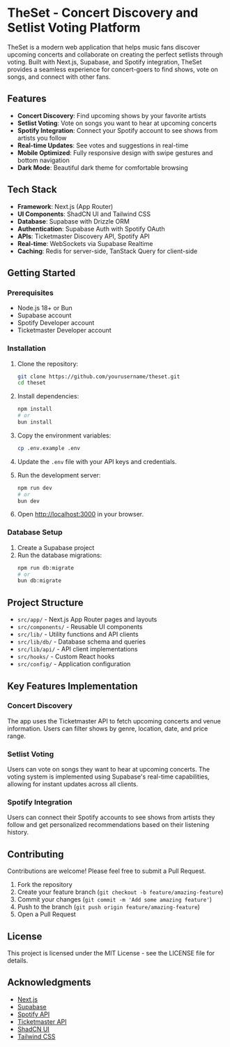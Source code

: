 # TheSet - Concert Discovery and Setlist Voting Platform

TheSet is a modern web application that helps music fans discover upcoming concerts and collaborate on creating the perfect setlists through voting. Built with Next.js, Supabase, and Spotify integration, TheSet provides a seamless experience for concert-goers to find shows, vote on songs, and connect with other fans.

## Features

- **Concert Discovery**: Find upcoming shows by your favorite artists
- **Setlist Voting**: Vote on songs you want to hear at upcoming concerts
- **Spotify Integration**: Connect your Spotify account to see shows from artists you follow
- **Real-time Updates**: See votes and suggestions in real-time
- **Mobile Optimized**: Fully responsive design with swipe gestures and bottom navigation
- **Dark Mode**: Beautiful dark theme for comfortable browsing

## Tech Stack

- **Framework**: Next.js (App Router)
- **UI Components**: ShadCN UI and Tailwind CSS
- **Database**: Supabase with Drizzle ORM
- **Authentication**: Supabase Auth with Spotify OAuth
- **APIs**: Ticketmaster Discovery API, Spotify API
- **Real-time**: WebSockets via Supabase Realtime
- **Caching**: Redis for server-side, TanStack Query for client-side

## Getting Started

### Prerequisites

- Node.js 18+ or Bun
- Supabase account
- Spotify Developer account
- Ticketmaster Developer account

### Installation

1. Clone the repository:

   ```bash
   git clone https://github.com/yourusername/theset.git
   cd theset
   ```

2. Install dependencies:

   ```bash
   npm install
   # or
   bun install
   ```

3. Copy the environment variables:

   ```bash
   cp .env.example .env
   ```

4. Update the `.env` file with your API keys and credentials.

5. Run the development server:

   ```bash
   npm run dev
   # or
   bun dev
   ```

6. Open [http://localhost:3000](http://localhost:3000) in your browser.

### Database Setup

1. Create a Supabase project
2. Run the database migrations:
   ```bash
   npm run db:migrate
   # or
   bun db:migrate
   ```

## Project Structure

- `src/app/` - Next.js App Router pages and layouts
- `src/components/` - Reusable UI components
- `src/lib/` - Utility functions and API clients
- `src/lib/db/` - Database schema and queries
- `src/lib/api/` - API client implementations
- `src/hooks/` - Custom React hooks
- `src/config/` - Application configuration

## Key Features Implementation

### Concert Discovery

The app uses the Ticketmaster API to fetch upcoming concerts and venue information. Users can filter shows by genre, location, date, and price range.

### Setlist Voting

Users can vote on songs they want to hear at upcoming concerts. The voting system is implemented using Supabase's real-time capabilities, allowing for instant updates across all clients.

### Spotify Integration

Users can connect their Spotify accounts to see shows from artists they follow and get personalized recommendations based on their listening history.

## Contributing

Contributions are welcome! Please feel free to submit a Pull Request.

1. Fork the repository
2. Create your feature branch (`git checkout -b feature/amazing-feature`)
3. Commit your changes (`git commit -m 'Add some amazing feature'`)
4. Push to the branch (`git push origin feature/amazing-feature`)
5. Open a Pull Request

## License

This project is licensed under the MIT License - see the LICENSE file for details.

## Acknowledgments

- [Next.js](https://nextjs.org/)
- [Supabase](https://supabase.io/)
- [Spotify API](https://developer.spotify.com/documentation/web-api/)
- [Ticketmaster API](https://developer.ticketmaster.com/products-and-docs/apis/discovery-api/v2/)
- [ShadCN UI](https://ui.shadcn.com/)
- [Tailwind CSS](https://tailwindcss.com/)

